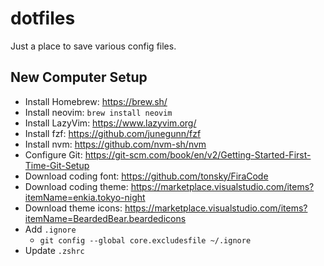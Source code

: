 # dotfiles

Just a place to save various config files.

## New Computer Setup

- Install Homebrew: https://brew.sh/
- Install neovim: `brew install neovim`
- Install LazyVim: https://www.lazyvim.org/
- Install fzf: https://github.com/junegunn/fzf
- Install nvm: https://github.com/nvm-sh/nvm
- Configure Git: https://git-scm.com/book/en/v2/Getting-Started-First-Time-Git-Setup
- Download coding font: https://github.com/tonsky/FiraCode
- Download coding theme: https://marketplace.visualstudio.com/items?itemName=enkia.tokyo-night
- Download theme icons: https://marketplace.visualstudio.com/items?itemName=BeardedBear.beardedicons
- Add `.ignore`
  - `git config --global core.excludesfile ~/.ignore`
- Update `.zshrc`

